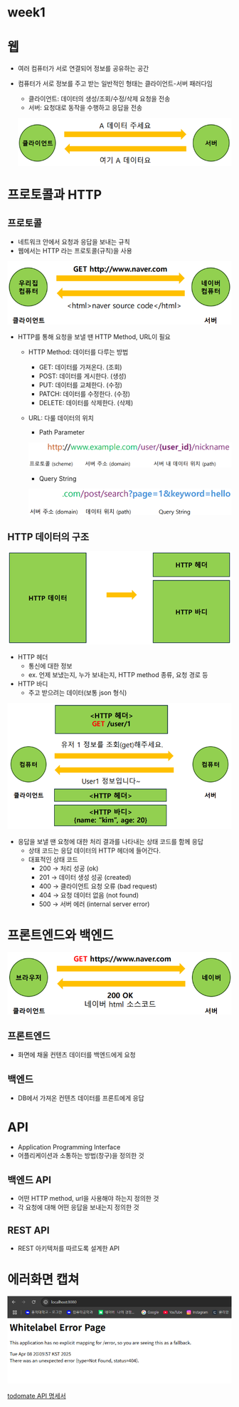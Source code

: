 # week1

# 웹

- 여러 컴퓨터가 서로 연결되어 정보를 공유하는 공간
- 컴퓨터가 서로 정보를 주고 받는 일반적인 형태는 클라이언트-서버 패러다임
    - 클라이언트: 데이터의 생성/조회/수정/삭제 요청을 전송
    - 서버: 요청대로 동작을 수행하고 응답을 전송
    
    ![image.png](image.png)
    

# 프로토콜과 HTTP

## 프로토콜

- 네트워크 안에서 요청과 응답을 보내는 규칙
- 웹에서는 HTTP 라는 프로토콜(규칙)을 사용

![image.png](image%201.png)

- HTTP를 통해 요청을 보낼 땐 HTTP Method, URL이 필요
    - HTTP Method: 데이터를 다루는 방법
        - GET: 데이터를 가져온다. (조회)
        - POST: 데이터를 게시한다. (생성)
        - PUT: 데이터를 교체한다. (수정)
        - PATCH: 데이터를 수정한다. (수정)
        - DELETE: 데이터를 삭제한다. (삭제)
    - URL:   다룰 데이터의 위치
        - Path Parameter
        
        ![image.png](image%202.png)
        
        - Query String
        
        ![image.png](image%203.png)
        

## HTTP 데이터의 구조

![image.png](image%204.png)

- HTTP 헤더
    - 통신에 대한 정보
    - ex. 언제 보냈는지, 누가 보내는지, HTTP method 종류, 요청 경로 등
- HTTP 바디
    - 주고 받으려는 데이터(보통 json 형식)

![image.png](image%205.png)

- 응답을 보낼 땐 요청에 대한 처리 결과를 나타내는 상태 코드를 함께 응답
    - 상태 코드는 응답 데이터의 HTTP 헤더에 들어간다.
    - 대표적인 상태 코드
        - 200 → 처리 성공 (ok)
        - 201 → 데이터 생성 성공 (created)
        - 400 → 클라이언트 요청 오류 (bad request)
        - 404 → 요청 데이터 없음 (not found)
        - 500 → 서버 에러 (internal server error)

# 프론트엔드와 백엔드

![image.png](image%206.png)

## 프론트엔드

- 화면에 채울 컨텐츠 데이터를 백엔드에게 요청

## 백엔드

- DB에서 가져온 컨텐츠 데이터를 프론트에게 응답

# API

- Application Programming Interface
- 어플리케이션과 소통하는 방법(창구)을 정의한 것

## 백엔드 API

- 어떤 HTTP method, url을 사용해야 하는지 정의한 것
- 각 요청에 대해 어떤 응답을 보내는지 정의한 것

## REST API

- REST 아키텍처를 따르도록 설계한 API

# 에러화면 캡쳐

![img.png](img.png)

[todomate API 명세서](todomate%20API%20%E1%84%86%E1%85%A7%E1%86%BC%E1%84%89%E1%85%A6%E1%84%89%E1%85%A5%201cfebdffc4068026b6abf9e2f3e7e0ad.csv)
